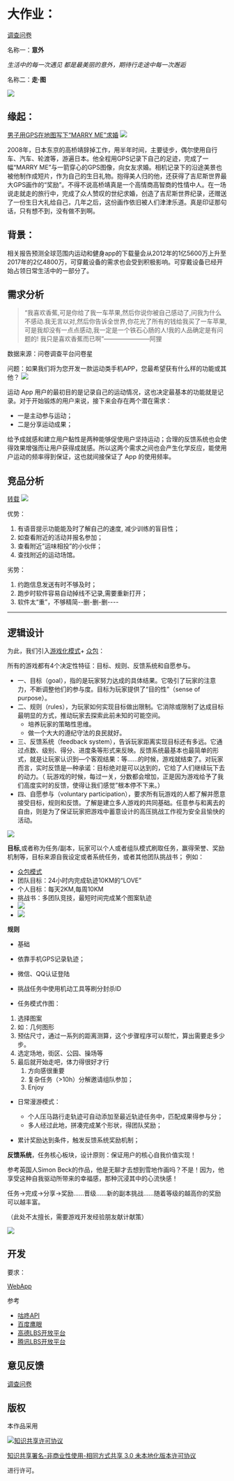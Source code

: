 # 大作业：

[调查问卷](https://jinshuju.net/f/T85Nps)

名称一：**意外** 

*生活中的每一次遇见 都是最美丽的意外，期待行走途中每一次邂逅*

名称二：**走·图**

![](http://i5.tietuku.com/13860bf4927f615ds.jpg)

## 缘起：

[男子用GPS在地图写下“MARRY ME”求婚](http://news.qq.com/a/20141125/018224.htm)
![](http://img1.gtimg.com/news/pics/hv1/98/212/1749/113782883.jpg)

2008年，日本东京的高桥靖辞掉工作，用半年时间，主要徒步，偶尔使用自行车、汽车、轮渡等，游遍日本。他全程用GPS记录下自己的足迹，完成了一幅“MARRY ME”与一箭穿心的GPS图像，向女友求婚。相机记录下的沿途美景也被他制作成短片，作为自己的生日礼物。抱得美人归的他，还获得了吉尼斯世界最大GPS画作的“奖励”。不得不说高桥靖真是一个高情商高智商的性情中人。在一场说走就走的旅行中，完成了众人赞叹的世纪求婚，创造了吉尼斯世界纪录，还赠送了一份生日大礼给自己，几年之后，这份画作依旧被人们津津乐道。真是印证那句话，只有想不到，没有做不到啊。

## 背景：

相关报告预测全球范围内运动和健身app的下载量会从2012年的1亿5600万上升至2017年的2亿4800万，可穿戴设备的需求也会受到积极影响。可穿戴设备已经开始占领日常生活中的一部分了。

## 需求分析



> “我喜欢香蕉,可是你给了我一车苹果,然后你说你被自己感动了,问我为什么不感动.我无言以对,然后你告诉全世界,你花光了所有的钱给我买了一车苹果,可是我却没有一点点感动,我一定是一个铁石心肠的人!我的人品确定是有问题的!
我只是喜欢香蕉而已啊”———————–阿狸

数据来源：问卷调查平台问卷星

问题：如果我们将为您开发一款运动类手机APP，您最希望获有什么样的功能或其他？
![](http://i12.tietuku.com/314424a3ddb46fe0.png)




运动 App 用户的最初目的是记录自己的运动情况，这也决定最基本的功能就是记录。对于开始锻炼的用户来说，接下来会存在两个潜在需求：

+ 一是主动参与运动；
+ 二是分享运动成果；

给予成就感和建立用户黏性是两种能够促使用户坚持运动；合理的反馈系统也会使得效果增强而让用户获得成就感。所以这两个需求之间也会产生化学反应，能使用户运动的频率得到保证，这也就间接保证了 App 的使用频率。

## 竞品分析

[转载](http://www.chanpin100.com/archives/11655)
![](http://www.chanpin100.com/wp-content/uploads/2015/06/21.png)

优势：

 1. 有语音提示功能能及时了解自己的速度, 减少训练的盲目性；
 2. 如查看附近的活动并报名参加；
 3. 查看附近”运味相投”的小伙伴；
 4. 查找附近的运动场馆。

劣势：

 1. 约跑信息发送有时不够及时；
 2. 跑步时软件容易自动掉线不记录,需要重新打开；
 3. 软件太“重”，不够精简--删-删-删----
 

-------------

## 逻辑设计

为此，我们引入[游戏化模式](http://www.zhihu.com/question/28389624)+ [众包](http://www.spasvo.com/news/html/201474153853.html)：

所有的游戏都有4个决定性特征：目标、规则、反馈系统和自愿参与。

+ 一、目标（goal），指的是玩家努力达成的具体结果。它吸引了玩家的注意力，不断调整他们的参与度。目标为玩家提供了“目的性”（sense of purpose）。
+ 二、规则（rules），为玩家如何实现目标做出限制。它消除或限制了达成目标最明显的方式，推动玩家去探索此前未知的可能空间。
    + 培养玩家的策略性思维。
    + 做一个大大的遵纪守法的良民就好。
+ 三、反馈系统（feedback system），告诉玩家距离实现目标还有多远。它通过点数、级别、得分、进度条等形式来反映。反馈系统最基本也最简单的形式，就是让玩家认识到—个客观结果：等……的时候，游戏就结束了。对玩家而言，实时反馈是—种承诺：目标绝对是可以达到的，它给了人们继续玩下去的动力。（
玩游戏的时候，每过一关，分数都会增加，正是因为游戏给予了我们高度实时的反馈，使得让我们感觉”根本停不下来。）
+ 四、自愿参与（voluntary participation），要求所有玩游戏的人都了解并愿意接受目标，规则和反馈。了解是建立多人游戏的共同基础。任意参与和离去的自由，则是为了保证玩家把游戏中蓄意设计的高压挑战工作视为安全且愉快的活动。

![](http://i5.tietuku.com/e43dc02edf6b18c0s.png)

**目标**,或者称为任务/副本，玩家可以个人或者组队模式刷取任务，赢得荣誉、奖励机制等，目标来源自我设定或者系统任务，或者其他团队挑战书；
例如：

+ [众包模式](http://www.bukop.com/?p=11016)
+ 团队目标：24小时内完成轨迹10KM的“LOVE”
+ 个人目标：每天2KM,每周10KM
+ 挑战书：多团队竞技，最短时间完成某个图案轨迹
+ ![](http://img1.mydrivers.com/img/20151015/s_21e8f0f9b4f549a08df0719ccc0e3bac.jpg)
+ ![](http://img1.mydrivers.com/img/20151015/s_d0c2bdd2e6f443d288ebb448dd09b163.jpg)


**规则**

+ 基础

 + 依靠手机GPS记录轨迹；
 + 微信、QQ认证登陆
 + 挑战任务中使用机动工具等刷分封杀ID


+ 任务模式作图：
 1. 选择图案
 2. 如：几何图形
 3. 预估尺寸，通过一系列的距离测算，这个步骤程序可以帮忙，算出需要走多少步。
 4. 选定场地，街区、公园、操场等
 5. 最后就开始走吧，体力得很好才行
     1. 方向感很重要
     2. 复杂任务（>10h）分解邀请组队参加；
     3. Enjoy
     
+ 日常漫游模式：
    + 个人压马路行走轨迹可自动添加至最近轨迹任务中，匹配成果得参与分；
    + 多人经过此地，拼凑完成某个形状，得团队奖励；
    
+ 累计奖励达到条件，触发反馈系统奖励机制；


**反馈系统**，任务核心板块，设计原则：保证用户的核心自我价值实现！

参考英国人Simon Beck的作品，他是无聊才去想到雪地作画吗？不是！因为，他享受这种自我驱动所带来的幸福感，那种沉浸其中的心流快感！

任务→完成→分享→奖励……晋级……新的副本挑战……随着等级的越高你的奖励可以越丰富。

（此处不太擅长，需要游戏开发经验朋友献计献策）


![](http://www.xiancity.cn/upload/news/201503/20150312142810354.jpg)


## 开发

要求：

[WebApp](https://developers.google.com/web/updates/2014/11/Support-for-installable-web-apps-with-webapp-manifest-in-chrome-38-for-Android)

参考


+ [咕咚API](http://open.codoon.com/page/index#auth)
+ [百度鹰眼](http://yingyan.baidu.com/)
+ [高德LBS开放平台](http://lbs.amap.com/api/javascript-api/reference/plugin/#m_AMap.Geolocation)
+ [腾讯LBS开放平台](http://lbs.qq.com/)

## 意见反馈

[调查问卷](https://jinshuju.net/f/T85Nps)

## 版权

本作品采用

<a rel="license" href="http://creativecommons.org/licenses/by-nc-sa/3.0/"><img alt="知识共享许可协议" style="border-width:0" src="https://i.creativecommons.org/l/by-nc-sa/3.0/88x31.png" /></a><br />

<a rel="license" href="http://creativecommons.org/licenses/by-nc-sa/3.0/">

知识共享署名-非商业性使用-相同方式共享 3.0 未本地化版本许可协议
</a>

进行许可。
